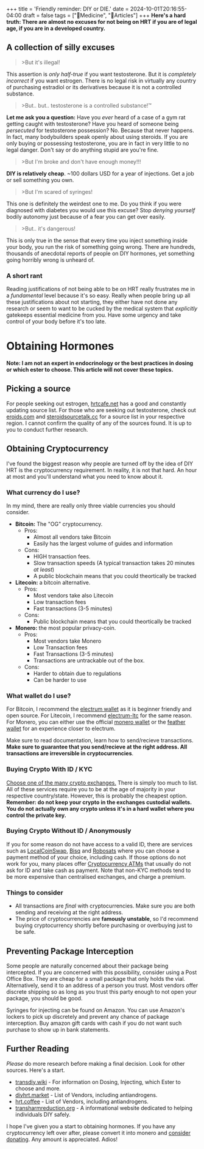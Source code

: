 +++
title = 'Friendly reminder: DIY or DIE.'
date = 2024-10-01T20:16:55-04:00
draft = false
tags = ["💊Medicine", "🚆Articles"]
+++
**Here's a hard truth: There are almost no excuses for not being on HRT if you are of legal age, if you are in a developed country.**

## A collection of silly excuses
> \>But it's illegal!

This assertion is *only half-true* if you want testosterone. But it is *completely incorrect* if you want estrogen. There is no legal risk in virtually any country of purchasing estradiol or its derivatives because it is not a controlled substance.

> \>But.. but.. testosterone is a controlled substance!™

**Let me ask you a question:** Have you *ever* heard of a case of a gym rat getting caught with testosterone? Have you heard of someone being *persecuted* for testosterone possession? No. Because that never happens. In fact, many bodybuilders speak openly about using steroids. If you are only buying or possessing testosterone, you are in fact in very little to no legal danger. Don't say or do anything stupid are you're fine.

> \>But I'm broke and don't have enough money!!!

**DIY is relatively cheap**. ~100 dollars USD for a year of injections. Get a job or sell something you own.

> \>But I'm scared of syringes!

This one is definitely the weirdest one to me. Do you think if you were diagnosed with diabetes you would use this excuse? Stop *denying yourself* bodily autonomy just because of a fear you can get over easily. 

> \>But.. it's dangerous!

This is only true in the sense that every time you inject something inside your body, you run the risk of something going wrong. There are hundreds, thousands of anecdotal reports of people on DIY hormones, yet something going horribly wrong is unheard of.

### A short rant
Reading justifications of not being able to be on HRT really frustrates me in a *fundamental* level because it's so easy. Really when people bring up all these justifications about not starting, they either have not done any research or seem to want to be cucked by the medical system that *explicitly* gatekeeps essential medicine from you. Have some urgency and take control of your body before it's too late.

# Obtaining Hormones

**Note: I am not an expert in endocrinology or the best practices in dosing or which ester to choose. This article will not cover these topics.**

## Picking a source
For people seeking out estrogen, [hrtcafe.net](https://hrtcafe.net) has a good and constantly updating source list. For those who are seeking out testosterone, check out [eroids.com](https://www.eroids.com/) and [steroidsourcetalk.cc](https://steroidsourcetalk.cc/) for a source list in your respective region. I cannot confirm the quality of any of the sources found. It is up to you to conduct further research.

## Obtaining Cryptocurrency
I've found the biggest reason why people are turned off by the idea of DIY HRT is the cryptocurrency requirement. In reality, it is not that hard. An hour at most and you'll understand what you need to know about it.

### What currency do I use?

In my mind, there are really only three viable currencies you should consider.
- **Bitcoin:** The "OG" cryptocurrency.
  - Pros:
    - Almost all vendors take Bitcoin
    - Easily has the largest volume of guides and information
  - Cons:
    - HIGH transaction fees.
    - Slow transaction speeds (A typical transaction takes 20 minutes *at least*)
    - A public blockchain means that you could theortically be tracked
- **Litecoin:** a bitcoin alternative.
  - Pros:
    - Most vendors take also Litecoin
    - Low transaction fees
    - Fast transactions (3-5 minutes)
  - Cons:
    - Public blockchain means that you could theortically be tracked
- **Monero:** the most popular privacy-coin.
  - Pros:
    - Most vendors take Monero
    - Low Transaction fees
    - Fast Transactions (3-5 minutes)
    - Transactions are untrackable out of the box.
  - Cons:
    - Harder to obtain due to regulations
    - Can be harder to use

### What wallet do I use?

For Bitcoin, I recommend the [electrum wallet](https://electrum.org/) as it is beginner friendly and open source. For Litecoin, I recommend [electrum-ltc](https://electrum-ltc.org/) for the same reason. For Monero, you can either use the official [monero wallet](https://www.getmonero.org/downloads/) or the [feather wallet](https://featherwallet.org/) for an experience closer to electrum.

Make sure to read documentation, learn how to send/recieve transactions. **Make sure to guarantee that you send/recieve at the right address. All transactions are irreversible in cryptocurrencies**.

### Buying Crypto With ID / KYC

[Choose one of the many crypto exchanges.](https://duckduckgo.com/?q=crypto+exchanges+list) There is simply too much to list. All of these services require you to be at the age of majority in your respective country/state. However, this is probably the cheapest option. **Remember: do not keep your crypto in the exchanges custodial wallets. You do not actually own any crypto unless it's in a hard wallet where you control the private key.**

### Buying Crypto Without ID / Anonymously

If you for some reason do not have access to a valid ID, there are services such as [LocalCoinSwap](https://localcoinswap.com/), [Bisq](https://bisq.network/) and [Robosats](https://dex.robosats.com/) where you can choose a payment method of your choice, including cash. If those options do not work for you, many places offer [Cryptocurrency ATMs](https://coinatmradar.com/) that usually do not ask for ID and take cash as payment. Note that non-KYC methods tend to be more expensive than centralised exchanges, and charge a premium. 

### Things to consider

- All transactions are *final* with cryptocurrencies. Make sure you are both sending and receiving at the right address.
- The price of cryptocurrencies are **famously unstable**, so I'd recommend buying cryptocurrency shortly before purchasing or overbuying just to be safe.

## Preventing Package Interception
Some people are naturally concerned about their package being intercepted. If you are concerned with this possibility, consider using a Post Office Box. They are cheap for a small package that only holds the vial. Alternatively, send it to an address of a person you trust. Most vendors offer discrete shipping so as long as you trust this party enough to not open your package, you should be good.

Syringes for injecting can be found on Amazon. You can use Amazon's lockers to pick up discretely and prevent any chance of package interception. Buy amazon gift cards with cash if you do not want such purchase to show up in bank statements.

## Further Reading
*Please* do more research before making a final decision. Look for other sources. Here's a start.
- [transdiy.wiki](https://transdiy.wiki) - For information on Dosing, Injecting, which Ester to choose and more.
- [diyhrt.market](https://diyhrt.market/) - List of Vendors, including antiandrogens.
- [hrt.coffee](https://hrt.coffee/) - List of Vendors, including antiandrogens.
- [transharmreduction.org](https://transharmreduction.org/) - A informational website dedicated to helping individuals DIY safely.

I hope I've given you a start to obtaining hormones. If you have any cryptocurrency left over after, please convert it into monero and [consider donating](/support/). Any amount is appreciated. Adios!